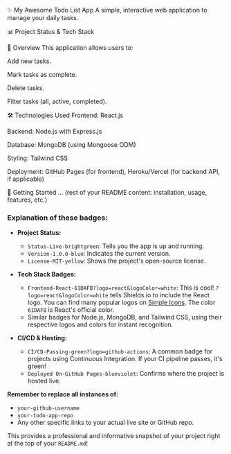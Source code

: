 ✨ My Awesome Todo List App
A simple, interactive web application to manage your daily tasks.

📊 Project Status & Tech Stack
<!-- Project Status -->

<!-- Tech Stack Badges -->

<!-- CI/CD & Hosting (example, if you had a setup) -->

🚀 Overview
This application allows users to:

Add new tasks.

Mark tasks as complete.

Delete tasks.

Filter tasks (all, active, completed).

🛠️ Technologies Used
Frontend: React.js

Backend: Node.js with Express.js

Database: MongoDB (using Mongoose ODM)

Styling: Tailwind CSS

Deployment: GitHub Pages (for frontend), Heroku/Vercel (for backend API, if applicable)

🏃 Getting Started
... (rest of your README content: installation, usage, features, etc.)


### Explanation of these badges:

* **Project Status:**
    * `Status-Live-brightgreen`: Tells you the app is up and running.
    * `Version-1.0.0-blue`: Indicates the current version.
    * `License-MIT-yellow`: Shows the project's open-source license.

* **Tech Stack Badges:**
    * `Frontend-React-61DAFB?logo=react&logoColor=white`: This is cool! `?logo=react&logoColor=white` tells Shields.io to include the React logo. You can find many popular logos on [Simple Icons](https://simpleicons.org/). The color `61DAFB` is React's official color.
    * Similar badges for Node.js, MongoDB, and Tailwind CSS, using their respective logos and colors for instant recognition.

* **CI/CD & Hosting:**
    * `CI/CD-Passing-green?logo=github-actions`: A common badge for projects using Continuous Integration. If your CI pipeline passes, it's green!
    * `Deployed On-GitHub Pages-blueviolet`: Confirms where the project is hosted live.

**Remember to replace all instances of:**
* `your-github-username`
* `your-todo-app-repo`
* Any other specific links to your actual live site or GitHub repo.

This provides a professional and informative snapshot of your project right at the top of your `README.md`!
